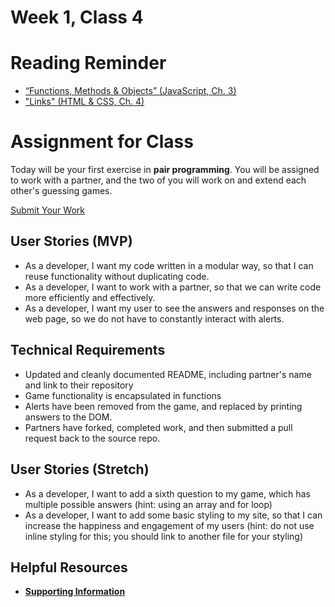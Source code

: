 # Week 1, Class 4

# Reading Reminder
* [“Functions, Methods & Objects” (JavaScript, Ch. 3)](https://canvas.instructure.com/courses/990777/assignments/4229976)
* ["Links" (HTML & CSS, Ch. 4)](https://canvas.instructure.com/courses/990777/assignments/4229975)

# Assignment for Class
Today will be your first exercise in **pair programming**. You will be assigned to work with a partner, and the two of you will work on and extend each other's guessing games.

[Submit Your Work](https://canvas.instructure.com/courses/990777/assignments/4230005)

## User Stories (MVP)
 - As a developer, I want my code written in a modular way, so that I can reuse functionality without duplicating code.
 - As a developer, I want to work with a partner, so that we can write code more efficiently and effectively.
 - As a developer, I want my user to see the answers and responses on the web page, so we do not have to constantly interact with alerts.

## Technical Requirements
 - Updated and cleanly documented README, including partner's name and link to their repository
 - Game functionality is encapsulated in functions
 - Alerts have been removed from the game, and replaced by printing answers to the DOM.
 - Partners have forked, completed work, and then submitted a pull request back to the source repo.

## User Stories (Stretch)
- As a developer, I want to add a sixth question to my game, which has multiple possible answers (hint: using an array and for loop)
- As a developer, I want to add some basic styling to my site, so that I can increase the happiness and engagement of my users (hint: do not use inline styling for this; you should link to another file for your styling)

## Helpful Resources
- [**Supporting Information**](support.md)
